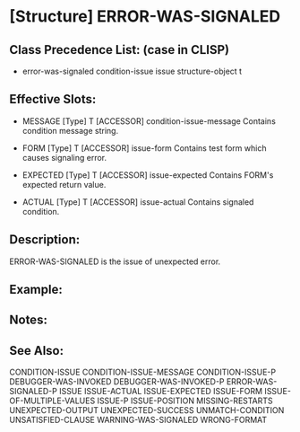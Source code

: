 # [Structure] ERROR-WAS-SIGNALED

## Class Precedence List: (case in CLISP)

* error-was-signaled condition-issue issue structure-object t

## Effective Slots:

* MESSAGE [Type] T
[ACCESSOR] condition-issue-message
Contains condition message string.

* FORM [Type] T
[ACCESSOR] issue-form
Contains test form which causes signaling error.

* EXPECTED [Type] T
[ACCESSOR] issue-expected
Contains FORM's expected return value.

* ACTUAL [Type] T
[ACCESSOR] issue-actual
Contains signaled condition.

## Description:
ERROR-WAS-SIGNALED is the issue of unexpected error.

## Example:

## Notes:

## See Also:

CONDITION-ISSUE
CONDITION-ISSUE-MESSAGE
CONDITION-ISSUE-P
DEBUGGER-WAS-INVOKED
DEBUGGER-WAS-INVOKED-P
ERROR-WAS-SIGNALED-P
ISSUE
ISSUE-ACTUAL
ISSUE-EXPECTED
ISSUE-FORM
ISSUE-OF-MULTIPLE-VALUES
ISSUE-P
ISSUE-POSITION
MISSING-RESTARTS
UNEXPECTED-OUTPUT
UNEXPECTED-SUCCESS
UNMATCH-CONDITION
UNSATISFIED-CLAUSE
WARNING-WAS-SIGNALED
WRONG-FORMAT
